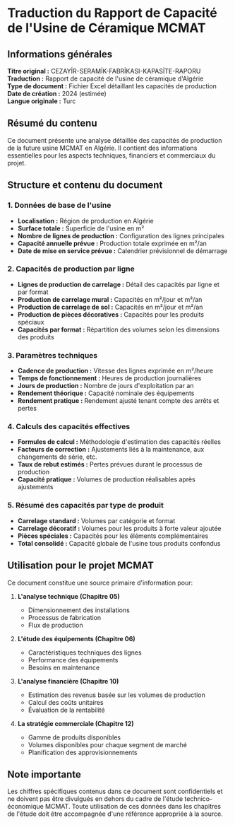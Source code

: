 # Traduction du Rapport de Capacité de l'Usine de Céramique MCMAT

## Informations générales
**Titre original :** CEZAYİR-SERAMİK-FABRİKASI-KAPASİTE-RAPORU  
**Traduction :** Rapport de capacité de l'usine de céramique d'Algérie  
**Type de document :** Fichier Excel détaillant les capacités de production  
**Date de création :** 2024 (estimée)  
**Langue originale :** Turc

## Résumé du contenu
Ce document présente une analyse détaillée des capacités de production de la future usine MCMAT en Algérie. Il contient des informations essentielles pour les aspects techniques, financiers et commerciaux du projet.

## Structure et contenu du document

### 1. Données de base de l'usine
- **Localisation :** Région de production en Algérie
- **Surface totale :** Superficie de l'usine en m²
- **Nombre de lignes de production :** Configuration des lignes principales
- **Capacité annuelle prévue :** Production totale exprimée en m²/an
- **Date de mise en service prévue :** Calendrier prévisionnel de démarrage

### 2. Capacités de production par ligne
- **Lignes de production de carrelage :** Détail des capacités par ligne et par format
- **Production de carrelage mural :** Capacités en m²/jour et m²/an
- **Production de carrelage de sol :** Capacités en m²/jour et m²/an
- **Production de pièces décoratives :** Capacités pour les produits spéciaux
- **Capacités par format :** Répartition des volumes selon les dimensions des produits

### 3. Paramètres techniques
- **Cadence de production :** Vitesse des lignes exprimée en m²/heure
- **Temps de fonctionnement :** Heures de production journalières
- **Jours de production :** Nombre de jours d'exploitation par an
- **Rendement théorique :** Capacité nominale des équipements
- **Rendement pratique :** Rendement ajusté tenant compte des arrêts et pertes

### 4. Calculs des capacités effectives
- **Formules de calcul :** Méthodologie d'estimation des capacités réelles
- **Facteurs de correction :** Ajustements liés à la maintenance, aux changements de série, etc.
- **Taux de rebut estimés :** Pertes prévues durant le processus de production
- **Capacité pratique :** Volumes de production réalisables après ajustements

### 5. Résumé des capacités par type de produit
- **Carrelage standard :** Volumes par catégorie et format
- **Carrelage décoratif :** Volumes pour les produits à forte valeur ajoutée
- **Pièces spéciales :** Capacités pour les éléments complémentaires
- **Total consolidé :** Capacité globale de l'usine tous produits confondus

## Utilisation pour le projet MCMAT
Ce document constitue une source primaire d'information pour:

1. **L'analyse technique (Chapitre 05)**
   - Dimensionnement des installations
   - Processus de fabrication
   - Flux de production

2. **L'étude des équipements (Chapitre 06)**
   - Caractéristiques techniques des lignes
   - Performance des équipements
   - Besoins en maintenance

3. **L'analyse financière (Chapitre 10)**
   - Estimation des revenus basée sur les volumes de production
   - Calcul des coûts unitaires
   - Évaluation de la rentabilité

4. **La stratégie commerciale (Chapitre 12)**
   - Gamme de produits disponibles
   - Volumes disponibles pour chaque segment de marché
   - Planification des approvisionnements

## Note importante
Les chiffres spécifiques contenus dans ce document sont confidentiels et ne doivent pas être divulgués en dehors du cadre de l'étude technico-économique MCMAT. Toute utilisation de ces données dans les chapitres de l'étude doit être accompagnée d'une référence appropriée à la source.